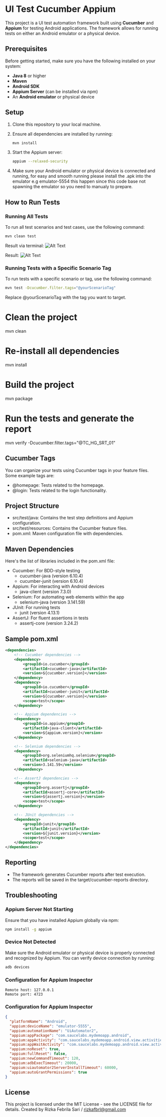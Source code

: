# UI Test Cucumber Appium

This project is a UI test automation framework built using **Cucumber** and **Appium** for testing Android applications. The framework allows for running tests on either an Android emulator or a physical device.

## Prerequisites

Before getting started, make sure you have the following installed on your system:

- **Java 8** or higher
- **Maven**
- **Android SDK**
- **Appium Server** (can be installed via npm)
- An **Android emulator** or physical device

## Setup

1. Clone this repository to your local machine.

2. Ensure all dependencies are installed by running:
   ```bash
   mvn install
   ```

3. Start the Appium server:
   ```bash
   appium --relaxed-security    
   ```

4. Make sure your Android emulator or physical device is connected and running, for easy and smooth running please install the .apk into the emulator e.g emulator-5554 this happen since this code base not spawning the emulator so you need to manualy to prepare. 

## How to Run Tests

### Running All Tests
To run all test scenarios and test cases, use the following command:

```bash
mvn clean test
```
Result via terminal:
![Alt Text](https://raw.githubusercontent.com/rizkafbrl/ui-test-cucumber-appium/refs/heads/main/images/viaterminal.png)

Result:
![Alt Text](https://raw.githubusercontent.com/rizkafbrl/ui-test-cucumber-appium/refs/heads/main/images/viarunner.png)

### Running Tests with a Specific Scenario Tag
To run tests with a specific scenario or tag, use the following command:

```bash
mvn test -Dcucumber.filter.tags="@yourScenarioTag"
```
Replace @yourScenarioTag with the tag you want to target.

# Clean the project
mvn clean

# Re-install all dependencies
mvn install

# Build the project
mvn package

# Run the tests and generate the report
mvn verify -Dcucumber.filter.tags="@TC_HG_SRT_01"

## Cucumber Tags

You can organize your tests using Cucumber tags in your feature files. Some example tags are:

- @homepage: Tests related to the homepage.
- @login: Tests related to the login functionality.

## Project Structure

- src/test/java: Contains the test step definitions and Appium configuration.
- src/test/resources: Contains the Cucumber feature files.
- pom.xml: Maven configuration file with dependencies.

## Maven Dependencies

Here's the list of libraries included in the pom.xml file:

- Cucumber: For BDD-style testing
  - cucumber-java (version 6.10.4)
  - cucumber-junit (version 6.10.4)
- Appium: For interacting with Android devices
  - java-client (version 7.3.0)
- Selenium: For automating web elements within the app
  - selenium-java (version 3.141.59)
- JUnit: For running tests
  - junit (version 4.13.1)
- AssertJ: For fluent assertions in tests
  - assertj-core (version 3.24.2)

## Sample pom.xml

```xml
<dependencies>
    <!-- Cucumber dependencies -->
    <dependency>
        <groupId>io.cucumber</groupId>
        <artifactId>cucumber-java</artifactId>
        <version>${cucumber.version}</version>
    </dependency>
    <dependency>
        <groupId>io.cucumber</groupId>
        <artifactId>cucumber-junit</artifactId>
        <version>${cucumber.version}</version>
        <scope>test</scope>
    </dependency>

    <!-- Appium dependencies -->
    <dependency>
        <groupId>io.appium</groupId>
        <artifactId>java-client</artifactId>
        <version>${appium.version}</version>
    </dependency>

    <!-- Selenium dependencies -->
    <dependency>
        <groupId>org.seleniumhq.selenium</groupId>
        <artifactId>selenium-java</artifactId>
        <version>3.141.59</version>
    </dependency>

    <!-- AssertJ dependencies -->
    <dependency>
        <groupId>org.assertj</groupId>
        <artifactId>assertj-core</artifactId>
        <version>${assertj.version}</version>
        <scope>test</scope>
    </dependency>

    <!-- JUnit dependencies -->
    <dependency>
        <groupId>junit</groupId>
        <artifactId>junit</artifactId>
        <version>${junit.version}</version>
        <scope>test</scope>
    </dependency>
</dependencies>
```

## Reporting

- The framework generates Cucumber reports after test execution.
- The reports will be saved in the target/cucumber-reports directory.

## Troubleshooting

### Appium Server Not Starting
Ensure that you have installed Appium globally via npm:
```bash
npm install -g appium
```

### Device Not Detected
Make sure the Android emulator or physical device is properly connected and recognized by Appium. You can verify device connection by running:
```bash
adb devices
```
### Configuration for Appium Inspector
```
Remote host: 127.0.0.1
Remote port: 4723
```

### Configuration for Appium Inspector
```json
{
  "platformName": "Android",
  "appium:deviceName": "emulator-5555",
  "appium:automationName": "UiAutomator2",
  "appium:appPackage": "com.saucelabs.mydemoapp.android",
  "appium:appActivity": "com.saucelabs.mydemoapp.android.view.activities.SplashActivity",
  "appium:appWaitActivity": "com.saucelabs.mydemoapp.android.view.activities.MainActivity",
  "appium:noReset": true,
  "appium:fullReset": false,
  "appium:newCommandTimeout": 120,
  "appium:adbExecTimeout": 20000,
  "appium:uiautomator2ServerInstallTimeout": 60000,
  "appium:autoGrantPermissions": true
}
```

## License
This project is licensed under the MIT License - see the LICENSE file for details.
Created by Rizka Febrila Sari / rizkafbrl@gmail.com 
